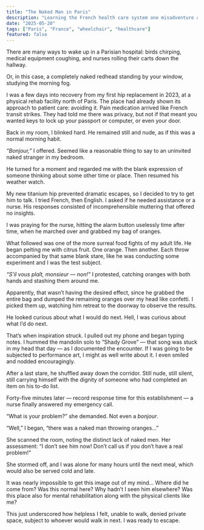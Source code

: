 ```yaml
---
title: "The Naked Man in Paris"
description: "Learning the French health care system one misadventure at a time…"
date: "2025-05-20"
tags: ["Paris", "France", "wheelchair", "healthcare"]
featured: false
---
```


There are many ways to wake up in a Parisian hospital: birds chirping, medical equipment coughing, and nurses rolling their carts down the hallway.

Or, in this case, a completely naked redhead standing by your window, studying the morning fog.

I was a few days into recovery from my first hip replacement in 2023, at a physical rehab facility north of Paris. The place had already shown its approach to patient care: avoiding it. Pain medication arrived like French transit strikes. They had told me there was privacy, but not if that meant you wanted keys to lock up your passport or computer, or even your door.

Back in my room, I blinked hard. He remained still and nude, as if this was a normal morning habit.

_“Bonjour,”_ I offered. Seemed like a reasonable thing to say to an uninvited naked stranger in my bedroom.

He turned for a moment and regarded me with the blank expression of someone thinking about some other time or place. Then resumed his weather watch.

My new titanium hip prevented dramatic escapes, so I decided to try to get him to talk. I tried French, then English. I asked if he needed assistance or a nurse. His responses consisted of incomprehensible muttering that offered no insights.

I was praying for the nurse, hitting the alarm button uselessly time after time, when he marched over and grabbed my bag of oranges.

What followed was one of the more surreal food fights of my adult life. He began pelting me with citrus fruit. One orange. Then another. Each throw accompanied by that same blank stare, like he was conducting some experiment and I was the test subject.

_“S’il vous plaît, monsieur — non!”_ I protested, catching oranges with both hands and stashing them around me.

Apparently, that wasn’t having the desired effect, since he grabbed the entire bag and dumped the remaining oranges over my head like confetti. I picked them up, watching him retreat to the doorway to observe the results.

He looked curious about what I would do next. Hell, I was curious about what I’d do next.

That’s when inspiration struck. I pulled out my phone and began typing notes. I hummed the mandolin solo to “Shady Grove” — that song was stuck in my head that day — as I documented the encounter. If I was going to be subjected to performance art, I might as well write about it. I even smiled and nodded encouragingly.

After a last stare, he shuffled away down the corridor. Still nude, still silent, still carrying himself with the dignity of someone who had completed an item on his to-do list.

Forty-five minutes later — record response time for this establishment — a nurse finally answered my emergency call.

“What is your problem?” she demanded. Not even a _bonjour_.

“Well,” I began, “there was a naked man throwing oranges…”

She scanned the room, noting the distinct lack of naked men. Her assessment: “I don’t see him now! Don’t call us if you don’t have a real problem!”

She stormed off, and I was alone for many hours until the next meal, which would also be served cold and late.

It was nearly impossible to get this image out of my mind… Where did he come from? Was this normal here? Why hadn’t I seen him elsewhere? Was this place also for mental rehabilitation along with the physical clients like me?

This just underscored how helpless I felt, unable to walk, denied private space, subject to whoever would walk in next. I was ready to escape.

